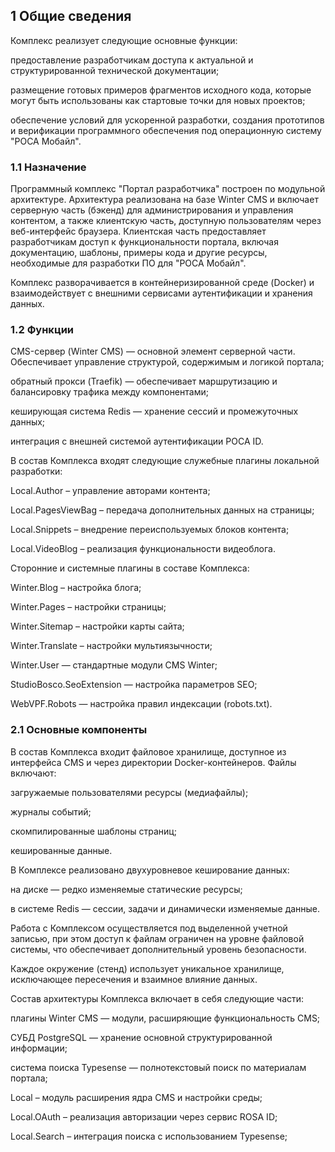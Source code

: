 ## 1 Общие сведения

Комплекс реализует следующие основные функции:

предоставление разработчикам доступа к актуальной и структурированной технической документации;

размещение готовых примеров фрагментов исходного кода, которые могут быть использованы как стартовые точки для новых проектов;

обеспечение условий для ускоренной разработки, создания прототипов и верификации программного обеспечения под операционную систему "РОСА Мобайл".

### 1.1 Назначение

Программный комплекс "Портал разработчика" построен по модульной архитектуре. Архитектура реализована на базе Winter CMS и включает серверную часть (бэкенд) для администрирования и управления контентом, а также клиентскую часть, доступную пользователям через веб-интерфейс браузера. Клиентская часть предоставляет разработчикам доступ к функциональности портала, включая документацию, шаблоны, примеры кода и другие ресурсы, необходимые для разработки ПО для "РОСА Мобайл".

Комплекс разворачивается в контейнеризированной среде (Docker) и взаимодействует с внешними сервисами аутентификации и хранения данных.

### 1.2 Функции

CMS-сервер (Winter CMS) — основной элемент серверной части. Обеспечивает управление структурой, содержимым и логикой портала;

обратный прокси (Traefik) — обеспечивает маршрутизацию и балансировку трафика между компонентами;

кеширующая система Redis — хранение сессий и промежуточных данных;

интеграция с внешней системой аутентификации РОСА ID.

В состав Комплекса входят следующие служебные плагины локальной разработки:

Local.Author – управление авторами контента;

Local.PagesViewBag – передача дополнительных данных на страницы;

Local.Snippets – внедрение переиспользуемых блоков контента;

Local.VideoBlog – реализация функциональности видеоблога.

Сторонние и системные плагины в составе Комплекса:

Winter.Blog – настройка блога;

Winter.Pages – настройки страницы;

Winter.Sitemap – настройки карты сайта;

Winter.Translate – настройки мультиязычности;

Winter.User — стандартные модули CMS Winter;

StudioBosco.SeoExtension — настройка параметров SEO;

WebVPF.Robots — настройка правил индексации (robots.txt).

### 2.1 Основные компоненты

В состав Комплекса входит файловое хранилище, доступное из интерфейса CMS и через директории Docker-контейнеров. Файлы включают:

загружаемые пользователями ресурсы (медиафайлы);

журналы событий;

скомпилированные шаблоны страниц;

кешированные данные.

В Комплексе реализовано двухуровневое кеширование данных:

на диске — редко изменяемые статические ресурсы;

в системе Redis — сессии, задачи и динамически изменяемые данные.

Работа с Комплексом осуществляется под выделенной учетной записью, при этом доступ к файлам ограничен на уровне файловой системы, что обеспечивает дополнительный уровень безопасности.

Каждое окружение (стенд) использует уникальное хранилище, исключающее пересечения и взаимное влияние данных.

Состав архитектуры Комплекса включает в себя следующие части:

плагины Winter CMS — модули, расширяющие функциональность CMS;

СУБД PostgreSQL — хранение основной структурированной информации;

система поиска Typesense — полнотекстовый поиск по материалам портала;

Local – модуль расширения ядра CMS и настройки среды;

Local.OAuth – реализация авторизации через сервис ROSA ID;

Local.Search – интеграция поиска с использованием Typesense;